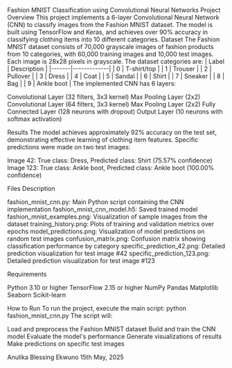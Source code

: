 Fashion MNIST Classification using Convolutional Neural Networks
Project Overview
This project implements a 6-layer Convolutional Neural Network (CNN) to classify images from the Fashion MNIST dataset. The model is built using TensorFlow and Keras, and achieves over 90% accuracy in classifying clothing items into 10 different categories.
Dataset
The Fashion MNIST dataset consists of 70,000 grayscale images of fashion products from 10 categories, with 60,000 training images and 10,000 test images. Each image is 28x28 pixels in grayscale.
The dataset categories are:
| Label | Description |
|-------|-------------|
| 0 | T-shirt/top |
| 1 | Trouser |
| 2 | Pullover |
| 3 | Dress |
| 4 | Coat |
| 5 | Sandal |
| 6 | Shirt |
| 7 | Sneaker |
| 8 | Bag |
| 9 | Ankle boot |
The implemented CNN has 6 layers:

Convolutional Layer (32 filters, 3x3 kernel)
Max Pooling Layer (2x2)
Convolutional Layer (64 filters, 3x3 kernel)
Max Pooling Layer (2x2)
Fully Connected Layer (128 neurons with dropout)
Output Layer (10 neurons with softmax activation)

Results
The model achieves approximately 92% accuracy on the test set, demonstrating effective learning of clothing item features. Specific predictions were made on two test images:

Image 42: True class: Dress, Predicted class: Shirt (75.57% confidence)
Image 123: True class: Ankle boot, Predicted class: Ankle boot (100.00% confidence)

Files Description

fashion_mnist_cnn.py: Main Python script containing the CNN implementation
fashion_mnist_cnn_model.h5: Saved trained model
fashion_mnist_examples.png: Visualization of sample images from the dataset
training_history.png: Plots of training and validation metrics over epochs
model_predictions.png: Visualization of model predictions on random test images
confusion_matrix.png: Confusion matrix showing classification performance by category
specific_prediction_42.png: Detailed prediction visualization for test image #42
specific_prediction_123.png: Detailed prediction visualization for test image #123

Requirements

Python 3.10 or higher
TensorFlow 2.15 or higher
NumPy
Pandas
Matplotlib
Seaborn
Scikit-learn

How to Run
To run the project, execute the main script:
python fashion_mnist_cnn.py
The script will:

Load and preprocess the Fashion MNIST dataset
Build and train the CNN model
Evaluate the model's performance
Generate visualizations of results
Make predictions on specific test images


Anulika Blessing Ekwuno
15th May, 2025